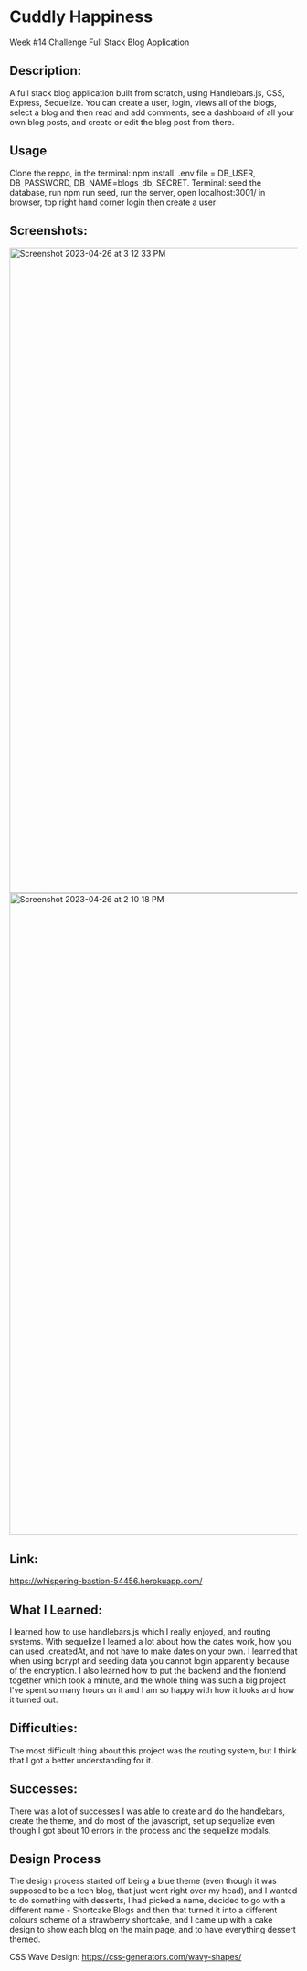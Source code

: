 # Cuddly Happiness
Week #14 Challenge Full Stack Blog Application

## Description:
A full stack blog application built from scratch, using Handlebars.js, CSS, Express, Sequelize. You can create a user, login, views all of the blogs, select a blog and then read and add comments, see a dashboard of all your own blog posts, and create or edit the blog post from there. 

## Usage
Clone the reppo, in the terminal: npm install. .env file = DB_USER, DB_PASSWORD, DB_NAME=blogs_db, SECRET. Terminal: seed the database, run npm run seed, run the server, open localhost:3001/ in browser, top right hand corner login then create a user

## Screenshots:
<img width="1130" alt="Screenshot 2023-04-26 at 3 12 33 PM" src="https://user-images.githubusercontent.com/109821108/234666154-f2e0f2e7-3a16-42eb-b129-b16902d057b8.png">
<img width="1123" alt="Screenshot 2023-04-26 at 2 10 18 PM" src="https://user-images.githubusercontent.com/109821108/234665857-fd482ca4-221d-49c2-8f5c-a53d3a33e3cc.png">

## Link:
https://whispering-bastion-54456.herokuapp.com/

## What I Learned:
I learned how to use handlebars.js which I really enjoyed, and routing systems. With sequelize I learned a lot about how the dates work, how you can used .createdAt, and not have to make dates on your own. I learned that when using bcrypt and seeding data you cannot login apparently because of the encryption. I also learned how to put the backend and the frontend together which took a minute, and the whole thing was such a big project I've spent so many hours on it and I am so happy with how it looks and how it turned out. 

## Difficulties:
The most difficult thing about this project was the routing system, but I think that I got a better understanding for it.

## Successes:
There was a lot of successes I was able to create and do the handlebars, create the theme, and do most of the javascript, set up sequelize even though I got about 10 errors in the process and the sequelize modals. 

## Design Process
The design process started off being a blue theme (even though it was supposed to be a tech blog, that just went right over my head), and I wanted to do something with desserts, I had picked a name, decided to go with a different name - Shortcake Blogs and then that turned it into a different colours scheme of a strawberry shortcake, and I came up with a cake design to show each blog on the main page, and to have everything dessert themed. 

CSS Wave Design: https://css-generators.com/wavy-shapes/
